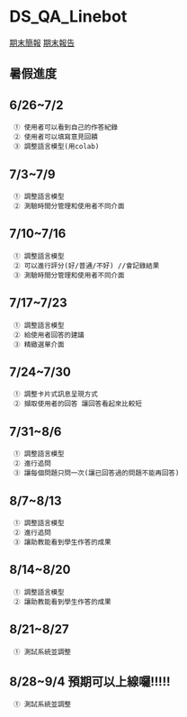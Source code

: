 # DS_QA_Linebot
[期末簡報](https://www.canva.com/design/DAGGh_7bI-k/K-OOOq3fkNiP_Xhdv0ubJQ/edit?utm_content=DAGGh_7bI-k&utm_campaign=designshare&utm_medium=link2&utm_source=sharebutton)
[期末報告](https://docs.google.com/document/d/1GlPOsFaN14ckfYAKRI2EYTl-JzOYzjSn8uyqkdF9pJ4/edit?usp=sharing)
## 暑假進度
## 6/26~7/2
     ① 使用者可以看到自己的作答紀錄
     ② 使用者可以填寫意見回饋
     ③ 調整語言模型(用colab)
## 7/3~7/9
     ① 調整語言模型
     ② 測驗時間分管理和使用者不同介面
## 7/10~7/16
     ① 調整語言模型
     ② 可以進行評分(好/普通/不好) //會記錄結果
     ③ 測驗時間分管理和使用者不同介面
## 7/17~7/23
     ① 調整語言模型
     ② 給使用者回答的建議
     ③ 精緻選單介面
## 7/24~7/30
     ① 調整卡片式訊息呈現方式
     ② 擷取使用者的回答 讓回答看起來比較短
## 7/31~8/6
     ① 調整語言模型
     ② 進行追問
     ③ 讓每個問題只問一次(讓已回答過的問題不能再回答)
## 8/7~8/13
     ① 調整語言模型
     ② 進行追問
     ③ 讓助教能看到學生作答的成果
## 8/14~8/20
     ① 調整語言模型
     ② 讓助教能看到學生作答的成果
## 8/21~8/27
     ① 測試系統並調整
## 8/28~9/4 預期可以上線囉!!!!!
     ① 測試系統並調整

